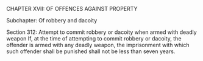 CHAPTER XVII: OF OFFENCES AGAINST PROPERTY

Subchapter: Of robbery and dacoity

Section 312: Attempt to commit robbery or dacoity when armed with deadly weapon
If, at the time of attempting to commit robbery or dacoity, the offender is armed with any deadly weapon, the imprisonment with which such offender shall be punished shall not be less than seven years.


